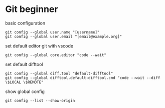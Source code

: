 # Git beginner
basic configuration
```
git config --global user.name "[username]"
git config --global user.email "[email@example.org]"
```
set default editor git with vscode
```
git config --global core.editor "code --wait"
```
set default difftool
```
git config --global diff.tool "default-difftool"
git config --global difftool.default-difftool.cmd "code --wait --diff \$LOCAL \$REMOTE"
```
show global config
```
git config --list --show-origin
```
